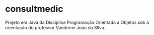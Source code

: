 # consultmedic
Projeto em Java da Disciplina Programação Orientada a Objetos sob a orientação do professor Vandermi João da SIlva.
